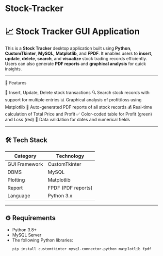 # Stock-Tracker
# 📈 Stock Tracker GUI Application

This is a **Stock Tracker** desktop application built using **Python**, **CustomTkinter**, **MySQL**, **Matplotlib**, and **FPDF**. It enables users to **insert**, **update**, **delete**, **search**, and **visualize** stock trading records efficiently. Users can also generate **PDF reports** and **graphical analysis** for quick insights.

---

🚀 Features

🧾 Insert, Update, Delete stock transactions
🔍 Search stock records with support for multiple entries
📊 Graphical analysis of profit/loss using Matplotlib
📄 Auto-generated PDF reports of all stock records
💰 Real-time calculation of Total Price and Profit
✅ Color-coded table for Profit (green) and Loss (red)
🧠 Data validation for dates and numerical fields

---

## 🛠️ Tech Stack

| Category      | Technology         |
| ------------- | ------------------ |
| GUI Framework | CustomTkinter      |
| DBMS          | MySQL              |
| Plotting      | Matplotlib         |
| Report        | FPDF (PDF reports) |
| Language      | Python 3.x         |

---

## ⚙️ Requirements

- Python 3.8+
- MySQL Server
- The following Python libraries:
  ```bash
  pip install customtkinter mysql-connector-python matplotlib fpdf
